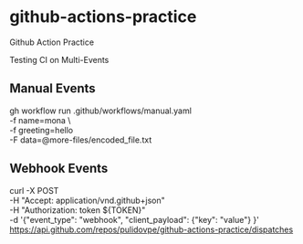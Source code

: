 # github-actions-practice
Github Action Practice

Testing CI on Multi-Events

## Manual Events

gh workflow run .github/workflows/manual.yaml \
-f name=mona \                            
-f greeting=hello \
-F data=@more-files/encoded_file.txt

## Webhook Events
curl -X POST \
-H "Accept: application/vnd.github+json" \
-H "Authorization: token ${TOKEN}" \
-d '{"event_type": "webhook", "client_payload": {"key": "value"} }' \
https://api.github.com/repos/pulidovpe/github-actions-practice/dispatches